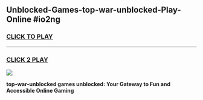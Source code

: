 
## Unblocked-Games-top-war-unblocked-Play-Online #io2ng
<h3>
<a href="https://news.freeplayer.one?title=top-war-unblocked&ref=3">CLICK TO PLAY</a></h3>
<hr>

<h3>
<a href="https://news.freeplayer.one?title=top-war-unblocked&ref=3">CLICK 2 PLAY</a>
  
</h3>

<a href="https://news.freeplayer.one?title=top-war-unblocked&ref=3"><img src="https://clearcache.store/games.png"></a>


**top-war-unblocked games unblocked: Your Gateway to Fun and Accessible Online Gaming**

